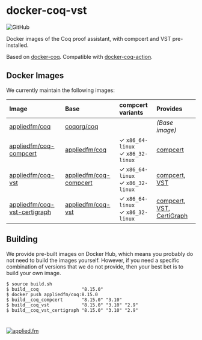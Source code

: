 # docker-coq-vst

![GitHub](https://img.shields.io/github/license/appliedfm/docker-coq-vst)

Docker images of the Coq proof assistant, with compcert and VST pre-installed.

Based on [docker-coq](https://github.com/coq-community/docker-coq). Compatible with [docker-coq-action](https://github.com/coq-community/docker-coq-action#custom_image).

## Docker Images

We currently maintain the following images:

| Image | Base | compcert variants | Provides |
| :---- | :--- | :---------------- | :------- |
| [appliedfm/coq](https://hub.docker.com/r/appliedfm/coq)                               | [coqorg/coq](https://hub.docker.com/r/coqorg/coq)                         | | *(Base image)* |
| [appliedfm/coq-compcert](https://hub.docker.com/r/appliedfm/coq-compcert)             | [appliedfm/coq](https://hub.docker.com/r/appliedfm/coq)                   | &check; `x86_64-linux` <br/> &check; `x86_32-linux` | [compcert](https://compcert.org/) |
| [appliedfm/coq-vst](https://hub.docker.com/r/appliedfm/coq-vst)                       | [appliedfm/coq-compcert](https://hub.docker.com/r/appliedfm/coq-compcert) | &check; `x86_64-linux` <br/> &check; `x86_32-linux` | [compcert](https://compcert.org/), [VST](https://vst.cs.princeton.edu/) |
| [appliedfm/coq-vst-certigraph](https://hub.docker.com/r/appliedfm/coq-vst-certigraph) | [appliedfm/coq-vst](https://hub.docker.com/r/appliedfm/coq-vst)           | &check; `x86_64-linux` <br/> &check; `x86_32-linux` | [compcert](https://compcert.org/), [VST](https://vst.cs.princeton.edu/), [CertiGraph](https://github.com/Salamari/CertiGraph/) |


## Building

We provide pre-built images on Docker Hub, which means you probably do not need to build the images yourself. However, if you need a specific combination of versions that we do not provide, then your best bet is to build your own image.

```console
$ source build.sh
$ build__coq                "8.15.0"
$ docker push appliedfm/coq:8.15.0
$ build__coq_compcert       "8.15.0" "3.10"
$ build__coq_vst            "8.15.0" "3.10" "2.9"
$ build__coq_vst_certigraph "8.15.0" "3.10" "2.9"
```

#

[![applied.fm](https://img.shields.io/badge/-applied.fm-orchid)](https://applied.fm)